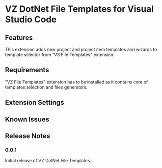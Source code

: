 # VZ DotNet File Templates for Visual Studio Code

## Features

This extension adds new project and project item templates and wizards to template selector from "VS File Templates" extension.

## Requirements

"VZ File Templates" extension has to be installed as it contains core of templates selection and files generators.

## Extension Settings

## Known Issues

## Release Notes

### 0.0.1

Initial release of VZ DotNet File Templates

